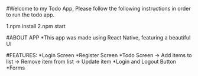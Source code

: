 #Welcome to my Todo App, Please follow the following instructions in order to run the todo app.

1.npm install
2.npm start 

#ABOUT APP
*This app was made using React Native, featuring a beautiful UI

#FEATURES:
*Login Screen
*Register Screen
*Todo Screen
 -> Add items to list
 -> Remove item from list
 -> Update item
*Login and Logout Button
*Forms

